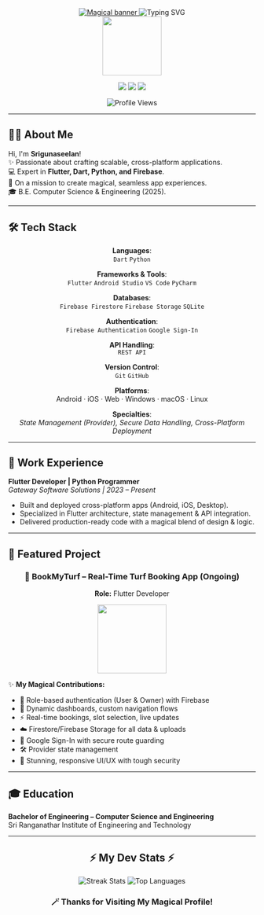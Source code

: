 <div align="center">
  <!-- Magical Banner -->
  <a href="https://github.com/Srigunas">
    <img src="https://capsule-render.vercel.app/api?type=waving&color=0:00D2FF,100:8E54E9&height=230&section=header&text=Srigunaseelan%20S%20%7C%20App%20Developer&fontSize=42&fontAlign=50&animation=twinkling" alt="Magical banner"/>
  </a>

  <!-- Typing & Sparkle Animation -->
  <img src="https://readme-typing-svg.demolab.com?font=Fira+Code&weight=600&size=26&duration=4200&pause=1100&color=7F53AC&center=true&vCenter=true&width=650&lines=✨+Flutter+%7C+App+Developer;Python+Programmer+%7C+UI+Magician;Building+cross-platform+experiences;Passionate+about+beautiful+apps+✨" alt="Typing SVG" />
  <br/>

  <!-- Magical Developer GIF (host your own for a unique look!) -->
  <img src="https://media.giphy.com/media/3o7aD2saalBwwftBIY/giphy.gif" width="120" />

  <br>
  <p>
    <a href="https://www.linkedin.com/in/srigunaseelan"><img src="https://img.shields.io/badge/-LinkedIn-0e76a8?style=for-the-badge&logo=Linkedin&logoColor=white"/></a>
    <a href="mailto:srigunaseelan2004@gmail.com"><img src="https://img.shields.io/badge/-Email-c14438?style=for-the-badge&logo=Gmail&logoColor=white"/></a>
    <a href="https://github.com/Srigunas"><img src="https://img.shields.io/badge/-GitHub-181717?style=for-the-badge&logo=github&logoColor=white"/></a>
  </p>
  <img src="https://komarev.com/ghpvc/?username=Srigunas&color=7F53AC&style=flat-square" alt="Profile Views"/>
</div>

---

## 🧙‍♂️ About Me

Hi, I'm **Srigunaseelan**!  
✨ Passionate about crafting scalable, cross-platform applications.  
💻 Expert in **Flutter, Dart, Python, and Firebase**.  
🚀 On a mission to create magical, seamless app experiences.  
🎓 B.E. Computer Science & Engineering (2025).

---

## 🛠️ Tech Stack

<div align="center">

**Languages**:  
`Dart` `Python`

**Frameworks & Tools**:  
`Flutter` `Android Studio` `VS Code` `PyCharm`

**Databases**:  
`Firebase Firestore` `Firebase Storage` `SQLite`

**Authentication**:  
`Firebase Authentication` `Google Sign-In`

**API Handling**:  
`REST API`

**Version Control**:  
`Git` `GitHub`

**Platforms**:  
Android · iOS · Web · Windows · macOS · Linux

**Specialties**:  
_State Management (Provider), Secure Data Handling, Cross-Platform Deployment_  

</div>

---

## 💼 Work Experience

**Flutter Developer | Python Programmer**  
*Gateway Software Solutions | 2023 – Present*  
- Built and deployed cross-platform apps (Android, iOS, Desktop).  
- Specialized in Flutter architecture, state management & API integration.  
- Delivered production-ready code with a magical blend of design & logic.

---

## 🚀 Featured Project

<div align="center">

### 🎯 **BookMyTurf – Real-Time Turf Booking App (Ongoing)**
**Role:** Flutter Developer

  <img src="https://media.giphy.com/media/RhEVpFSAIIxgZ7Dn1Z/giphy.gif" width="140"/>
</div>

✨ **My Magical Contributions:**  
- 🔐 Role-based authentication (User & Owner) with Firebase  
- 📱 Dynamic dashboards, custom navigation flows  
- ⚡ Real-time bookings, slot selection, live updates  
- ☁️ Firestore/Firebase Storage for all data & uploads  
- 🔑 Google Sign-In with secure route guarding  
- 🛠️ Provider state management  
- 🎨 Stunning, responsive UI/UX with tough security

---

## 🎓 Education

**Bachelor of Engineering – Computer Science and Engineering**  
Sri Ranganathar Institute of Engineering and Technology

---

<div align="center">

## ⚡️ My Dev Stats ⚡️
<img src="https://github-readme-streak-stats.herokuapp.com/?user=Srigunas&theme=blueberry" alt="Streak Stats" />
<img src="https://github-readme-stats.vercel.app/api/top-langs/?username=Srigunas&layout=compact&theme=blueberry" alt="Top Languages" />

### 🪄 Thanks for Visiting My Magical Profile!
</div>
